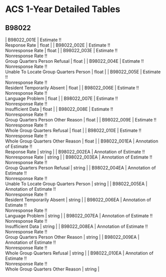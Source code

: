 # ACS 1-Year Detailed Tables

## B98022

| B98022_001E | Estimate !!<br>Response Rate | float |
| B98022_002E | Estimate !!<br>Nonresponse Rate | float |
| B98022_003E | Estimate !!<br>Nonresponse Rate !!<br>Group Quarters Person Refusal | float |
| B98022_004E | Estimate !!<br>Nonresponse Rate !!<br>Unable To Locate Group Quarters Person | float |
| B98022_005E | Estimate !!<br>Nonresponse Rate !!<br>Resident Temporarily Absent | float |
| B98022_006E | Estimate !!<br>Nonresponse Rate !!<br>Language Problem | float |
| B98022_007E | Estimate !!<br>Nonresponse Rate !!<br>Insufficient Data | float |
| B98022_008E | Estimate !!<br>Nonresponse Rate !!<br>Group Quarters Person Other Reason | float |
| B98022_009E | Estimate !!<br>Nonresponse Rate !!<br>Whole Group Quarters Refusal | float |
| B98022_010E | Estimate !!<br>Nonresponse Rate !!<br>Whole Group Quarters Other Reason | float |
| B98022_001EA | Annotation of Estimate !!<br>Response Rate | string |
| B98022_002EA | Annotation of Estimate !!<br>Nonresponse Rate | string |
| B98022_003EA | Annotation of Estimate !!<br>Nonresponse Rate !!<br>Group Quarters Person Refusal | string |
| B98022_004EA | Annotation of Estimate !!<br>Nonresponse Rate !!<br>Unable To Locate Group Quarters Person | string |
| B98022_005EA | Annotation of Estimate !!<br>Nonresponse Rate !!<br>Resident Temporarily Absent | string |
| B98022_006EA | Annotation of Estimate !!<br>Nonresponse Rate !!<br>Language Problem | string |
| B98022_007EA | Annotation of Estimate !!<br>Nonresponse Rate !!<br>Insufficient Data | string |
| B98022_008EA | Annotation of Estimate !!<br>Nonresponse Rate !!<br>Group Quarters Person Other Reason | string |
| B98022_009EA | Annotation of Estimate !!<br>Nonresponse Rate !!<br>Whole Group Quarters Refusal | string |
| B98022_010EA | Annotation of Estimate !!<br>Nonresponse Rate !!<br>Whole Group Quarters Other Reason | string |

